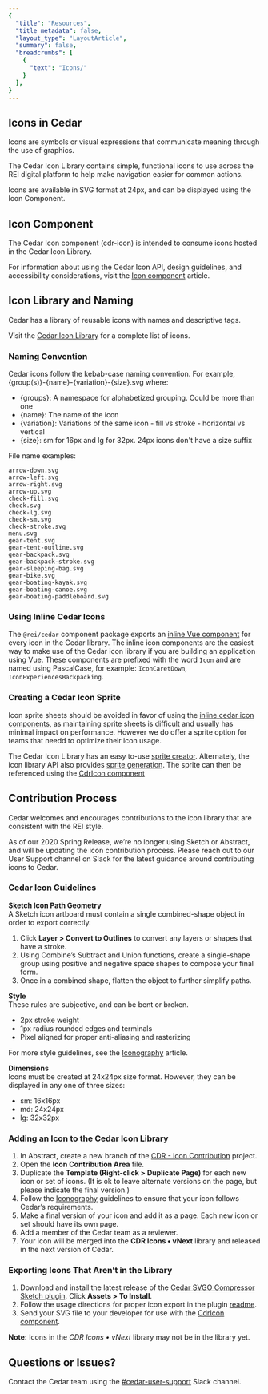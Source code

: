 ```yaml
---
{
  "title": "Resources",
  "title_metadata": false,
  "layout_type": "LayoutArticle",
  "summary": false,
  "breadcrumbs": [
    {
      "text": "Icons/"
    }
  ],
}
---
```


<cdr-doc-table-of-contents-shell parentSelector='h2' childSelector='h3'>

## Icons in Cedar

Icons are symbols or visual expressions that communicate meaning through the use of graphics.

The Cedar Icon Library contains simple, functional icons to use across the REI digital platform to help make navigation easier for common actions.

Icons are available in SVG format at 24px, and can be displayed using the Icon Component.

## Icon Component

The Cedar Icon component (cdr-icon) is intended to consume icons hosted in the Cedar Icon Library.

For information about using the Cedar Icon API, design guidelines, and accessibility considerations, visit the [Icon component](../../components/icon/) article.

## Icon Library and Naming
Cedar has a library of reusable icons with names and descriptive tags.

Visit the [Cedar Icon Library](../library) for a complete list of icons.

### Naming Convention

Cedar icons follow the kebab-case naming convention. For example, {group(s)}-{name}-{variation}-{size}.svg where:

- {groups}: A namespace for alphabetized grouping. Could be more than one
- {name}: The name of the icon
- {variation}: Variations of the same icon - fill vs stroke - horizontal vs vertical
- {size}: sm for 16px and lg for 32px. 24px icons don't have a size suffix

File name examples:

`arrow-down.svg`<br>
`arrow-left.svg`<br>
`arrow-right.svg`<br>
`arrow-up.svg`<br>
`check-fill.svg`<br>
`check.svg`<br>
`check-lg.svg`<br>
`check-sm.svg`<br>
`check-stroke.svg`<br>
`menu.svg`<br>
`gear-tent.svg`<br>
`gear-tent-outline.svg`<br>
`gear-backpack.svg`<br>
`gear-backpack-stroke.svg`<br>
`gear-sleeping-bag.svg`<br>
`gear-bike.svg`<br>
`gear-boating-kayak.svg`<br>
`gear-boating-canoe.svg`<br>
`gear-boating-paddleboard.svg`

### Using Inline Cedar Icons

The `@rei/cedar` component package exports an [inline Vue component](../../components/icon/#inline-icon-components) for every icon in the Cedar library. The inline icon components are the easiest way to make use of the Cedar icon library if you are building an application using Vue. These components are prefixed with the word `Icon` and are named using PascalCase, for example: `IconCaretDown`, `IconExperiencesBackpacking`.

### Creating a Cedar Icon Sprite

Icon sprite sheets should be avoided in favor of using the [inline cedar icon components](#using-inline-cedar-icons), as maintaining sprite sheets is difficult and usually has minimal impact on performance. However we do offer a sprite option for teams that needd to optimize their icon usage.

The Cedar Icon Library has an easy to-use [sprite creator](https://rei.github.io/cedar-icons/#/sprite). Alternately, the icon library API also provides [sprite generation](https://github.com/rei/cedar-icons#creating-a-custom-sprite). The sprite can then be referenced using the [CdrIcon component](../../components/icon/#svg-sprite)

## Contribution Process

Cedar welcomes and encourages contributions to the icon library that are consistent with the REI style.

<cdr-doc-alert icon="info">As of our 2020 Spring Release, we’re no longer using Sketch or Abstract, and will be updating the icon contribution process. Please reach out to our <cdr-link src="https://rei.slack.com/archives/CA58YCGN4">User Support</cdr-link> channel on Slack for the latest guidance around contributing icons to Cedar. </cdr-doc-alert>

### Cedar Icon Guidelines

**Sketch Icon Path Geometry**  
A Sketch icon artboard must contain a single combined-shape object in order to export correctly.

1. Click **Layer > Convert to Outlines** to convert any layers or shapes that have a stroke.
2. Using Combine’s Subtract and Union functions, create a single-shape group using positive and negative space shapes to compose your final form.
3. Once in a combined shape, flatten the object to further simplify paths.

**Style**  
These rules are subjective, and can be bent or broken.

- 2px stroke weight
- 1px radius rounded edges and terminals
- Pixel aligned for proper anti-aliasing and rasterizing

For more style guidelines, see the [Iconography](../../icons/iconography/) article.

**Dimensions**  
Icons must be created at 24x24px size format. However, they can be displayed in any one of three sizes:

- sm: 16x16px
- md: 24x24px
- lg: 32x32px

### Adding an Icon to the Cedar Icon Library

1. In Abstract, create a new branch of the [CDR - Icon Contribution](https://share.goabstract.com/99335c38-51ee-41c8-8454-38c2a70c4c7f) project.
2. Open the **Icon Contribution Area** file.
3. Duplicate the **Template (Right-click > Duplicate Page)** for each new icon or set of icons. (It is ok to leave alternate versions on the page, but please indicate the final version.)
4. Follow the [Iconography](../../icons/iconography/) guidelines to ensure that your icon follows Cedar’s requirements.
5. Make a final version of your icon and add it as a page. Each new icon or set should have its own page.
6. Add a member of the Cedar team as a reviewer.
7. Your icon will be merged into the **CDR Icons • vNext** library and released in the next version of Cedar.

### Exporting Icons That Aren’t in the Library

1. Download and install the latest release of the [Cedar SVGO Compressor Sketch plugin](https://github.com/rei/rei-cedar-sketch-svgo-compressor/releases/latest). Click **Assets > To Install**.
2. Follow the usage directions for proper icon export in the plugin [readme](https://github.com/rei/rei-cedar-sketch-svgo-compressor#cedar-svgo-compressor).
3. Send your SVG file to your developer for use with the [CdrIcon component](../../components/icon/).

**Note:** Icons in the _CDR Icons • vNext_ library may not be in the library yet.

## Questions or Issues?

Contact the Cedar team using the [#cedar-user-support](https://rei.slack.com/messages/CA58YCGN4) Slack channel.

</cdr-doc-table-of-contents-shell>

